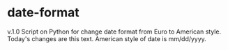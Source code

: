# date-format
v.1.0 Script on Python for change date format from Euro to American style.
Today's changes are this text. American style of date is mm/dd/yyyy.
